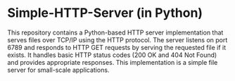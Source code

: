 # Simple-HTTP-Server (in Python)
This repository contains a Python-based HTTP server implementation that serves files over TCP/IP using the HTTP protocol. The server listens on port 6789 and responds to HTTP GET requests by serving the requested file if it exists. It handles basic HTTP status codes (200 OK and 404 Not Found) and provides appropriate responses. This implementation is a simple file server for small-scale applications.

